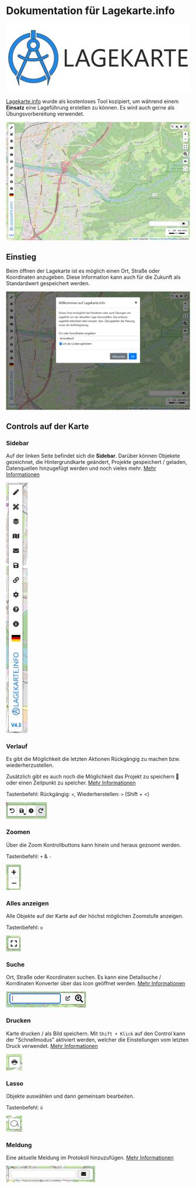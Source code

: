 # Dokumentation für Lagekarte.info

[![](assets/img/lagekarte_lang.png ':size=400')](https://www.lagekarte.info)

[Lagekarte.info](https://www.lagekarte.info) wurde als kostenloses Tool kozipiert, um während einem **Einsatz** eine Lageführung erstellen zu können. Es wird auch gerne als Übungsvorbereitung verwendet.

![](assets/img/lagekarte-cover.png)

## Einstieg

Beim öffnen der Lagekarte ist es möglich einen Ort, Straße oder Koordinaten anzugeben. Diese Information kann auch für die Zukunft als Standardwert gespeichert werden.

![](assets/img/start-dialog.png)

## Controls auf der Karte

### Sidebar
Auf der linken Seite befindet sich die **Sidebar**. Darüber können Objekete gezeichnet, die Hintergrundkarte geändert, Projekte gespeichert / geladen, Datenquellen hinzugefügt werden und noch vieles mehr. [Mehr Informationen](sidebar/README.md)

![](assets/img/sidebar.png)

### Verlauf

Es gibt die Möglichkeit die letzten Aktionen Rückgängig zu machen bzw. wiederherzustellen.

Zusätzlich gibt es auch noch die Möglichkeit das Projekt zu speichern 🔑 oder einen Zeitpunkt zu speicher. [Mehr Informationen](sidebar/save.md#speichern-und-teilen)

Tastenbefehl: Rückgängig: `<`, Wiederherstellen: `>` (Shift + <)

![](assets/img/history-control.png)

### Zoomen
Über die Zoom Kontrollbuttons kann hinein und heraus gezoomt werden.

Tastenbefehl: `+` & `-`

![](assets/img/zoom-control.png)

### Alles anzeigen
Alle Objekte auf der Karte auf der höchst möglichen Zoomstufe anzeigen. 

Tastenbefehl: `o`

![](assets/img/fit-all-control.png)

### Suche
Ort, Straße oder Koordinaten suchen. Es kann eine Detailsuche / Korrdinaten Konverter über das Icon geöffnet werden. [Mehr Informationen](sidebar/funktionen.md#suche-koordinaten-konverter)

![](assets/img/suche-control.png)

### Drucken
Karte drucken / als Bild speichern. Mit `Shift + Klick` auf den Control kann der "Schnellmodus" aktiviert werden, welcher die Einstellungen vom letzten Druck verwendet. [Mehr Informationen](drucken.md)

![](assets/img/print-control.png)

### Lasso
Objekte auswählen und dann gemeinsam bearbeiten.

Tastenbefehl: `ö`

![](assets/img/lasso-control.png)

### Meldung
Eine aktuelle Meldung im Protokoll hinzuzufügen. [Mehr Informationen](sidebar/meldungen.md#meldungen)

![](assets/img/message-control.png)